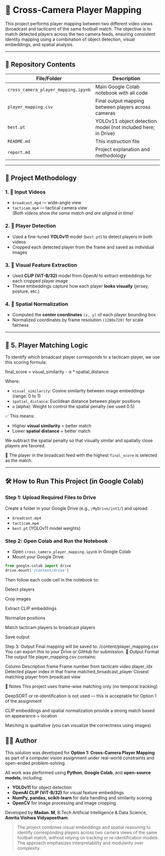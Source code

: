 # 🎯 Cross-Camera Player Mapping

This project performs player mapping between two different video views (broadcast and tacticam) of the same football match. The objective is to match detected players across the two camera feeds, ensuring consistent identity mapping using a combination of object detection, visual embeddings, and spatial analysis.

---

## 📁 Repository Contents

| File/Folder                      | Description                                                  |
|----------------------------------|--------------------------------------------------------------|
| `cross_camera_player_mapping.ipynb` | Main Google Colab notebook with all code                     |
| `player_mapping.csv`             | Final output mapping between players across cameras          |
| `best.pt`                        | YOLOv11 object detection model (not included here; in Drive) |
| `README.md`                      | This instruction file                                        |
| `report.md`                      | Project explanation and methodology                          |

---

## 🧠 Project Methodology

### 1. 🎥 Input Videos
- `broadcast.mp4` — wide-angle view  
- `tacticam.mp4` — tactical camera view  
*(Both videos show the same match and are aligned in time)*

### 2. 🧍 Player Detection
- Used a fine-tuned **YOLOv11** model (`best.pt`) to detect players in both videos  
- Cropped each detected player from the frame and saved as individual images

### 3. 🎨 Visual Feature Extraction
- Used **CLIP (ViT-B/32)** model from OpenAI to extract embeddings for each cropped player image  
- These embeddings capture how each player **looks visually** (jersey, posture, etc.)

### 4. 📍 Spatial Normalization
- Computed the **center coordinates** `(x, y)` of each player bounding box  
- Normalized coordinates by frame resolution `(1280x720)` for scale fairness

---

## 🔗 5. Player Matching Logic

To identify which broadcast player corresponds to a tacticam player, we use this scoring formula:

final_score = visual_similarity - α * spatial_distance

Where:
- `visual_similarity`: Cosine similarity between image embeddings (range: 0 to 1)  
- `spatial_distance`: Euclidean distance between player positions  
- `α` (alpha): Weight to control the spatial penalty (we used 0.5)

✅ This means:
- Higher **visual similarity** = better match  
- Lower **spatial distance** = better match  

We subtract the spatial penalty so that visually similar and spatially close players are favored.

🔄 The player in the broadcast feed with the highest `final_score` is selected as the match.

---

## 🛠️ How to Run This Project (in Google Colab)

### Step 1: Upload Required Files to Drive
Create a folder in your Google Drive (e.g., `/MyDrive/int1/`) and upload:
- `broadcast.mp4`
- `tacticam.mp4`
- `best.pt` (YOLOv11 model weights)

### Step 2: Open Colab and Run the Notebook
- Open `cross_camera_player_mapping.ipynb` in Google Colab  
- Mount your Google Drive:

```python
from google.colab import drive
drive.mount('/content/drive')
```
Then follow each code cell in the notebook to:

Detect players

Crop images

Extract CLIP embeddings

Normalize positions

Match tacticam players to broadcast players

Save output

Step 3: Output
Final mapping will be saved to:
/content/player_mapping.csv
You can export this to your Drive or GitHub for submission.
📄 Output Format
The output file player_mapping.csv contains:

Column	Description
frame	Frame number from tacticam video
player_idx	Detected player index in that frame
matched_broadcast_player	Closest matching player from broadcast view

📌 Notes
This project uses frame-wise matching only (no temporal tracking)

DeepSORT or re-identification is not used — this is acceptable for Option 1 of the assignment

CLIP embeddings and spatial normalization provide a strong match based on appearance + location

Matching is qualitative (you can visualize the correctness using images)

## 🙋‍♂️ Author

This solution was developed for **Option 1: Cross-Camera Player Mapping** as part of a computer vision assignment under real-world constraints and open-ended problem-solving.

All work was performed using **Python**, **Google Colab**, and **open-source models**, including:
- **YOLOv11** for object detection  
- **OpenAI CLIP (ViT-B/32)** for visual feature embeddings  
- **NumPy, pandas, scikit-learn** for data handling and similarity scoring  
- **OpenCV** for image processing and image cropping

Developed by **Madan. M**, B.Tech Artificial Intelligence & Data Science,  
**Amrita Vishwa Vidyapeetham**.

> The project combines visual embeddings and spatial reasoning to identify corresponding players across two camera views of the same football match, without relying on tracking or re-identification models. The approach emphasizes interpretability and modularity over complexity.


